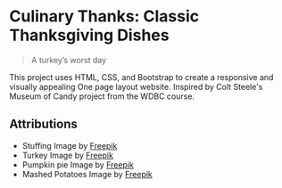 # Culinary Thanks: Classic Thanksgiving Dishes
> A turkey’s worst day


This project uses HTML, CSS, and Bootstrap to create a responsive and visually appealing One page layout website. Inspired by Colt Steele's Museum of Candy project from the WDBC course.


## Attributions

- Stuffing Image by <a href="https://www.freepik.com/free-photo/top-view-hands-holding-pan-with-stuffing_9894224.htm#query=stuffing&position=6&from_view=search&track=sph">Freepik</a>
- Turkey Image by <a href="https://www.freepik.com/free-photo/close-up-turkey-prepared-thanksgiving-day_9546190.htm#query=thanksgiving%20turkey&position=10&from_view=search&track=ais">Freepik</a>
- Pumpkin pie Image by <a href="https://www.freepik.com/free-photo/flat-lay-pumpkin-pie-thanksgiving_10302716.htm#query=pumpkin%20pie&position=1&from_view=search&track=ais">Freepik</a>
- Mashed Potatoes Image by <a href="https://www.freepik.com/free-photo/top-view-delicious-mashed-potatoes_7534635.htm#query=thanksgiving%20mashed%20potato&position=1&from_view=search&track=ais">Freepik</a>